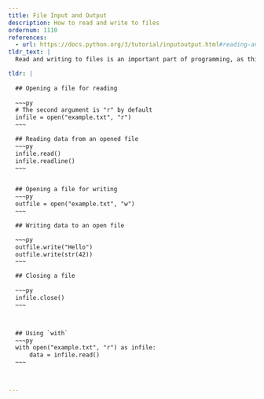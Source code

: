 ```yaml
---
title: File Input and Output
description: How to read and write to files
ordernum: 1110
references: 
  - url: https://docs.python.org/3/tutorial/inputoutput.html#reading-and-writing-files
tldr_text: |
  Read and writing to files is an important part of programming, as this is often the way that we will get data TK.

tldr: |
  
  ## Opening a file for reading
  
  ~~~py
  # The second argument is "r" by default
  infile = open("example.txt", "r")
  ~~~

  ## Reading data from an opened file
  ~~~py
  infile.read()  
  infile.readline()
  ~~~


  ## Opening a file for writing
  ~~~py
  outfile = open("example.txt", "w")
  ~~~

  ## Writing data to an open file

  ~~~py
  outfile.write("Hello")
  outfile.write(str(42))
  ~~~

  ## Closing a file
  
  ~~~py
  infile.close()
  ~~~



  ## Using `with`
  ~~~py
  with open("example.txt", "r") as infile:
      data = infile.read()      
  ~~~



---
```


